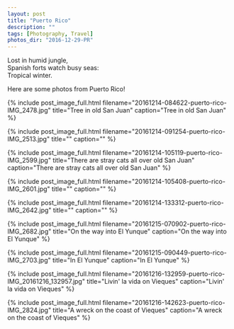 ```yaml
---
layout: post
title: "Puerto Rico"
description: ""
tags: [Photography, Travel]
photos_dir: "2016-12-29-PR"
---
```


>
Lost in humid jungle,<br/>
Spanish forts watch busy seas:<br/>
Tropical winter.

Here are some photos from Puerto Rico!


{% include post_image_full.html
   filename="20161214-084622-puerto-rico-IMG_2478.jpg"
   title="Tree in old San Juan"
   caption="Tree in old San Juan" %}

<!--more-->

{% include post_image_full.html
   filename="20161214-091254-puerto-rico-IMG_2513.jpg"
   title=""
   caption="" %}

{% include post_image_full.html
   filename="20161214-105119-puerto-rico-IMG_2599.jpg"
   title="There are stray cats all over old San Juan"
   caption="There are stray cats all over old San Juan" %}

{% include post_image_full.html
   filename="20161214-105408-puerto-rico-IMG_2601.jpg"
   title=""
   caption="" %}

{% include post_image_full.html
   filename="20161214-133312-puerto-rico-IMG_2642.jpg"
   title=""
   caption="" %}

{% include post_image_full.html
   filename="20161215-070902-puerto-rico-IMG_2682.jpg"
   title="On the way into El Yunque"
   caption="On the way into El Yunque" %}

{% include post_image_full.html
   filename="20161215-090449-puerto-rico-IMG_2703.jpg"
   title="In El Yunque"
   caption="In El Yunque" %}

{% include post_image_full.html
   filename="20161216-132959-puerto-rico-IMG_20161216_132957.jpg"
   title="Livin' la vida on Vieques"
   caption="Livin' la vida on Vieques" %}

{% include post_image_full.html
   filename="20161216-142623-puerto-rico-IMG_2824.jpg"
   title="A wreck on the coast of Vieques"
   caption="A wreck on the coast of Vieques" %}

